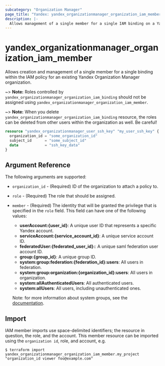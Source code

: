 ```yaml
---
subcategory: "Organization Manager"
page_title: "Yandex: yandex_organizationmanager_organization_iam_member"
description: |-
  Allows management of a single member for a single IAM binding on a Yandex.Cloud Organization Manager organization.
---
```



# yandex_organizationmanager_organization_iam_member




Allows creation and management of a single member for a single binding within the IAM policy for an existing Yandex Organization Manager organization.

~> **Note:** Roles controlled by `yandex_organizationmanager_organization_iam_binding` should not be assigned using `yandex_organizationmanager_organization_iam_member`.

~> **Note:** When you delete `yandex_organizationmanager_organization_iam_binding` resource, the roles can be deleted from other users within the organization as well. Be careful!

```terraform
resource "yandex_organizationmanager_user_ssh_key" "my_user_ssh_key" {
  organization_id = "some_organization_id"
  subject_id      = "some_subject_id"
  data            = "ssh_key_data"
}
```

## Argument Reference

The following arguments are supported:

* `organization_id` - (Required) ID of the organization to attach a policy to.

* `role` - (Required) The role that should be assigned.

* `member` - (Required) The identity that will be granted the privilege that is specified in the `role` field. This field can have one of the following values:
  * **userAccount:{user_id}**: A unique user ID that represents a specific Yandex account.
  * **serviceAccount:{service_account_id}**: A unique service account ID.
  * **federatedUser:{federated_user_id}:**: A unique saml federation user account ID.
  * **group:{group_id}**: A unique group ID.
  * **system:group:federation:{federation_id}:users**: All users in federation.
  * **system:group:organization:{organization_id}:users**: All users in organization.
  * **system:allAuthenticatedUsers**: All authenticated users.
  * **system:allUsers**: All users, including unauthenticated ones.

  Note: for more information about system groups, see the [documentation](https://cloud.yandex.com/docs/iam/concepts/access-control/system-group).

## Import

IAM member imports use space-delimited identifiers; the resource in question, the role, and the account. This member resource can be imported using the `organization id`, role, and account, e.g.

```
$ terraform import yandex_organizationmanager_organization_iam_member.my_project "organization_id viewer foo@example.com"
```
